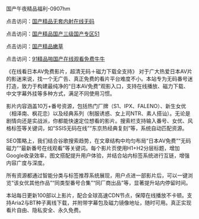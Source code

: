 国产午夜精品福利-0907hm

点击访问：<a href="https://heiliaowzu4ur.pages.dev">国产精品无套内射在线无码</a>

点击访问：<a href="https://heiliao2dmwwy.pages.dev">国产精品国产三级国产专区51</a>

点击访问：<a href="https://heiliaoga6s9v.pages.dev">国产精品嫩草</a>

点击访问：<a href="https://heiliaoxqkkct.pages.dev">91精品啪国产在线观看免费牛牛</a>


《在线看日本AV免费影片，超清无码＋磁力下载全支持》
对于广大热爱日本AV片的影迷来说，找一个无广告、真正免费的看片平台难度不小。本站专为无码番号迷打造，致力于构建最纯净的“日本AV免费”观影入口，支持在线播放、磁力下载、中文字幕外挂等多种方式，满足不同使用习惯。

影片内容涵盖10万+番号资源，包括热门厂牌（S1、IPX、FALENO）、新生女优（相泽南、枫花恋）以及经典系列（制服诱惑、女上司NTR、素人搭讪）。无论是剧情向还是实战派，你都能快速定位想看的影片。搜索栏支持输入番号、女优、风格标签等关键词，如“SSIS无码在线”“东京热经典复刻”等，系统自动匹配资源。

SEO策略上，我们结合谷歌搜索趋势，在文章结构中均匀布局“日本AV免费”“无码磁力”“最新番号在线观看”等关键词。每个影片页使用H1+H2分层标题，增加Google收录效率，图文搭配提升用户体验，并结合站内标签系统进行互链，增强内容广度与深度。

所有资源都通过智能分类与标签推荐系统展现，用户点进一部影片后，可以一键浏览“该女优其他作品”“同类型番号合集”“同厂商出品”等，显著提升站内停留时间。

本站每日更新100部以上影片，配合全球高速CDN节点，保障在线播放不卡顿。支持Aria2与BT种子离线下载，并附带字幕包及磁力镜像地址，随时可用。真正实现看片自由、隐私安全、永久免费。

<span style="display:none;">[Canonical link](https://github.com/aa85402/35045 ）</span>
